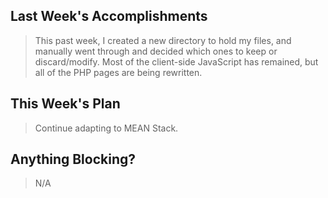## Last Week's Accomplishments

> This past week, I created a new directory to hold my files, and manually went through
and decided which ones to keep or discard/modify. Most of the client-side JavaScript has
remained, but all of the PHP pages are being rewritten.


## This Week's Plan

> Continue adapting to MEAN Stack.

## Anything Blocking?

> N/A


